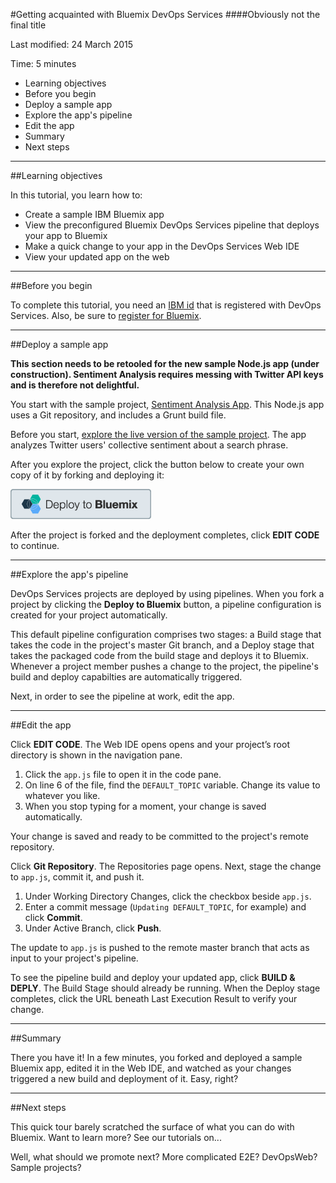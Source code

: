 #Getting acquainted with Bluemix DevOps Services
####Obviously not the final title

Last modified: 24 March 2015

Time: 5 minutes

* Learning objectives
* Before you begin
* Deploy a sample app
* Explore the app's pipeline
* Edit the app
* Summary
* Next steps

---
##Learning objectives

In this tutorial, you learn how to:
* Create a sample IBM Bluemix app
* View the preconfigured Bluemix DevOps Services pipeline that deploys your app to Bluemix 
* Make a quick change to your app in the DevOps Services Web IDE
* View your updated app on the web

--- 
##Before you begin

To complete this tutorial, you need an [IBM id][30] that is registered with DevOps Services. Also, be sure to [register for Bluemix][32].

--- 
##Deploy a sample app

**This section needs to be retooled for the new sample Node.js app (under construction). Sentiment Analysis requires messing with Twitter API keys and is therefore not delightful.**

You start with the sample project, [Sentiment Analysis App][2]. This Node.js app uses a Git repository, and includes a Grunt build file.

Before you start, [explore the live version of the sample project][27]. The app analyzes Twitter users' collective sentiment about a search phrase. 

After you explore the project, click the button below to create your own copy of it by forking and deploying it:

<a target="_blank" href="https://bluemix.net/deploy?repository=https://hub.jazz.net/git/ibmdevopsservices/Sentiment.Analysis.App"><img src="images/bigButton.png" alt="Deploy to Bluemix"></a>

After the project is forked and the deployment completes, click **EDIT CODE** to continue.

---
##Explore the app's pipeline

DevOps Services projects are deployed by using pipelines. When you fork a project by clicking the **Deploy to Bluemix** button, a pipeline configuration is created for your project automatically.

This default pipeline configuration comprises two stages: a Build stage that takes the code in the project's master Git branch, and a Deploy stage that takes the packaged code from the build stage and deploys it to Bluemix. Whenever a project member pushes a change to the project, the pipeline's build and deploy capabilties are automatically triggered.

<!--We shouldn't actually talk about jobs here, right?-->

Next, in order to see the pipeline at work, edit the app.

---
##Edit the app

Click **EDIT CODE**. The Web IDE opens opens and your project’s root directory is shown in the navigation pane. 

1. Click the `app.js` file to open it in the code pane.
2. On line 6 of the file, find the `DEFAULT_TOPIC` variable. Change its value to whatever you like. 
3. When you stop typing for a moment, your change is saved automatically. 

Your change is saved and ready to be committed to the project's remote repository. 

Click **Git Repository**. The Repositories page opens. Next, stage the change to `app.js`, commit it, and push it.

1. Under Working Directory Changes, click the checkbox beside `app.js`.
2. Enter a commit message (`Updating DEFAULT_TOPIC`, for example) and click **Commit**.
3. Under Active Branch, click **Push**.

The update to `app.js` is pushed to the remote master branch that acts as input to your project's pipeline. 

To see the pipeline build and deploy your updated app, click **BUILD & DEPLY**. The Build Stage should already be running. When the Deploy stage completes, click the URL beneath Last Execution Result to verify your change.

---
##Summary

There you have it! In a few minutes, you forked and deployed a sample Bluemix app, edited it in the Web IDE, and watched as your changes triggered a new build and deployment of it. Easy, right?

---
##Next steps

This quick tour barely scratched the surface of what you can do with Bluemix. Want to learn more? See our tutorials on...

Well, what should we promote next? More complicated E2E? DevOpsWeb? Sample projects?  

[2]: #
[27]: #
[30]: https://hub.jazz.net/register
[31]: https://jazz.net/action/register
[32]: https://apps.admin.ibmcloud.com/manage/trial/bluemix.html